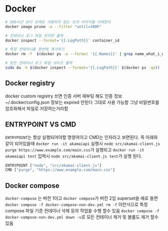 # Docker

```bash
# 300시간 보다 오래된 사용하지 않는 도커 이미지를 삭제한다
docker image prune -a --filter "until=300h"

# 컨테이너 로그 파일 위치만 출력
docker inspect --format='{{.LogPath}}' container_id

# 특정 컨테이너들 한번에 제거하기
docker rm -f  $(docker ps -a --format '{{.Names}}' | grep name_what_i_want)

# 모든 컨테이너 로그 파일 사이즈 출력
sudo du -h $(docker inspect --format='{{.LogPath}}' $(docker ps -qa))
```

## Docker registry

docker custom registry 쓰면 인증 서버 재부팅 해도 인증 정보 ~/.docker/config.json 정보는 expired 안된다 그대로 사용 가능함 그냥 비밀번호를 암호화해서 파일로 저장하는거라함

## ENTRYPOINT VS CMD

`ENTRYPOINT`는 항상 실행되어야할 명령어이고 CMD는 인자라고 보면된다. 즉 아래와 같이 되어있을때 `docker run -it akamaiapi` 실행시 `node src/akamai-client.js purge https://www.example.com/main.css`가 실행되고 `docker run -it akamaiapi test` 입력시 `node src/akamai-client.js test`가 실행 된다.

```bash
ENTRYPOINT ["node", "src/akamai-client.js"]
CMD ["purge", "https://www.example.com/main.css"]
```

## Docker compose

`docker-compose` 는 버전 1이고 `docker compose`가 버전 2임 superset을 예로 들면 `docker compose -f docker-compose-non-dev.yml rm -f` 이런식으로 특정 compose 파일 기준 컨테이너 삭제 등의 작업을 수행 할수 있음 `docker compose -f docker-compose-non-dev.yml down -v`로 모든 컨테이너 제거 및 볼륨도 제거 할수 있음
